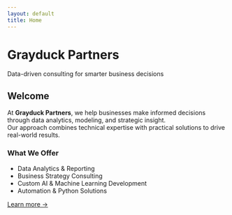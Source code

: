 ```yaml
---
layout: default
title: Home
---
```


<div class="hero">
  <h1>Grayduck Partners</h1>
  <p>Data-driven consulting for smarter business decisions</p>
</div>

## Welcome

At **Grayduck Partners**, we help businesses make informed decisions through data analytics, modeling, and strategic insight.  
Our approach combines technical expertise with practical solutions to drive real-world results.

### What We Offer
- Data Analytics & Reporting  
- Business Strategy Consulting  
- Custom AI & Machine Learning Development  
- Automation & Python Solutions  

[Learn more →](/services)
